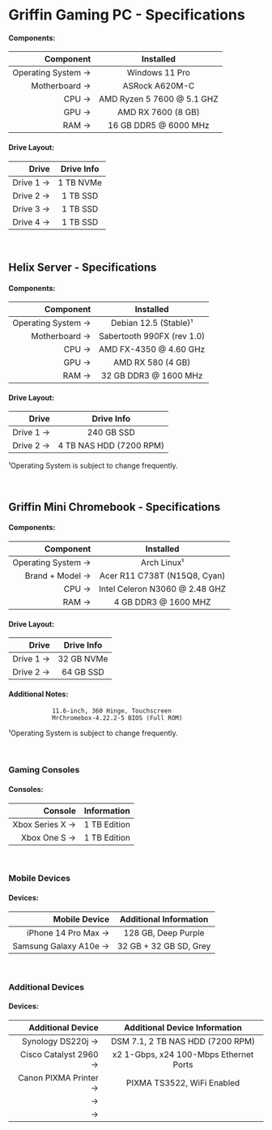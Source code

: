 # **Griffin** Gaming PC - Specifications

#### Components:
| Component          | Installed                      |
| -----------------: | :----------------------------: |
| Operating System → | Windows 11 Pro                 |
| Motherboard      → | ASRock A620M-C                 |
| CPU              → | AMD Ryzen 5 7600 @ 5.1 GHZ     |
| GPU              → | AMD RX 7600 (8 GB)             |
| RAM              → | 16 GB DDR5 @ 6000 MHz          |

#### Drive Layout:
| Drive      | Drive Info             |
| ---------: | :--------------------: |
| Drive 1  → | 1 TB NVMe              |
| Drive 2  → | 1 TB SSD               |
| Drive 3  → | 1 TB SSD               |
| Drive 4  → | 1 TB SSD               |


<br>

## **Helix** Server - Specifications

#### Components:
| Component          | Installed                      |
| -----------------: | :----------------------------: |
| Operating System → | Debian 12.5 (Stable)¹          |
| Motherboard      → | Sabertooth 990FX (rev 1.0)     |
| CPU              → | AMD FX-4350 @ 4.60 GHz         |
| GPU              → | AMD RX 580 (4 GB)              |
| RAM              → | 32 GB DDR3 @ 1600 MHz          |

#### Drive Layout:
| Drive      | Drive Info              |
| ---------: | :---------------------: |
| Drive 1  → | 240 GB SSD              |
| Drive 2  → | 4 TB NAS HDD (7200 RPM) |

¹Operating System is subject to change frequently.

<br>

## **Griffin Mini** Chromebook - Specifications

#### Components:
| Component          | Installed                      |
| -----------------: | :----------------------------: |
| Operating System → | Arch Linux¹                    |
| Brand + Model    → | Acer R11 C738T (N15Q8, Cyan)   |
| CPU              → | Intel Celeron N3060 @ 2.48 GHZ |
| RAM              → | 4 GB DDR3 @ 1600 MHZ           |

#### Drive Layout:
| Drive      | Drive Info              |
| ---------: | :---------------------: |
| Drive 1  → | 32 GB NVMe              |
| Drive 2  → | 64 GB SSD               |

#### Additional Notes:
                11.6-inch, 360 Hinge, Touchscreen
                MrChromebox-4.22.2-5 BIOS (Full ROM)

¹Operating System is subject to change frequently.

<br>

### Gaming Consoles

#### Consoles:
| Console         | Information   |
| --------------: | :-----------: |
| Xbox Series X → | 1 TB Edition  |
| Xbox One S →    | 1 TB Edition  |
        


<br>

### Mobile Devices

#### Devices:
| Mobile Device         | Additional Information   |
| --------------------: | :----------------------: |
| iPhone 14 Pro Max →   | 128 GB, Deep Purple      |
| Samsung Galaxy A10e → | 32 GB + 32 GB SD, Grey   |
        


<br>

### Additional Devices

#### Devices:
| Additional Device      | Additional Device Information            |
| ---------------------: | :--------------------------------------: |
| Synology DS220j      → | DSM 7.1, 2 TB NAS HDD (7200 RPM)         |
| Cisco Catalyst 2960  → | x2 1-Gbps, x24 100-Mbps Ethernet Ports   |
| Canon PIXMA Printer  → | PIXMA TS3522, WiFi Enabled               |
|  → |  |
|  → |  |
        

